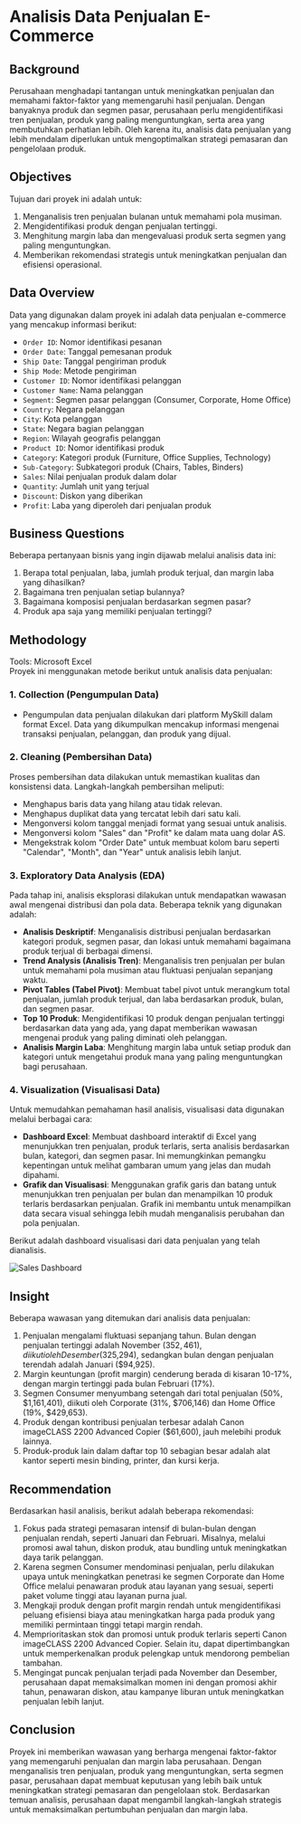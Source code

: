 # Analisis Data Penjualan E-Commerce

## Background
Perusahaan menghadapi tantangan untuk meningkatkan penjualan dan memahami faktor-faktor yang memengaruhi hasil penjualan. Dengan banyaknya produk dan segmen pasar, perusahaan perlu mengidentifikasi tren penjualan, produk yang paling menguntungkan, serta area yang membutuhkan perhatian lebih. Oleh karena itu, analisis data penjualan yang lebih mendalam diperlukan untuk mengoptimalkan strategi pemasaran dan pengelolaan produk.

## Objectives
Tujuan dari proyek ini adalah untuk:
1. Menganalisis tren penjualan bulanan untuk memahami pola musiman.
2. Mengidentifikasi produk dengan penjualan tertinggi.
3. Menghitung margin laba dan mengevaluasi produk serta segmen yang paling menguntungkan.
4. Memberikan rekomendasi strategis untuk meningkatkan penjualan dan efisiensi operasional.

## Data Overview
Data yang digunakan dalam proyek ini adalah data penjualan e-commerce yang mencakup informasi berikut:
- `Order ID`: Nomor identifikasi pesanan  
- `Order Date`: Tanggal pemesanan produk  
- `Ship Date`: Tanggal pengiriman produk  
- `Ship Mode`: Metode pengiriman  
- `Customer ID`: Nomor identifikasi pelanggan  
- `Customer Name`: Nama pelanggan  
- `Segment`: Segmen pasar pelanggan (Consumer, Corporate, Home Office)  
- `Country`: Negara pelanggan  
- `City`: Kota pelanggan  
- `State`: Negara bagian pelanggan  
- `Region`: Wilayah geografis pelanggan  
- `Product ID`: Nomor identifikasi produk  
- `Category`: Kategori produk (Furniture, Office Supplies, Technology)  
- `Sub-Category`: Subkategori produk (Chairs, Tables, Binders)  
- `Sales`: Nilai penjualan produk dalam dolar  
- `Quantity`: Jumlah unit yang terjual  
- `Discount`: Diskon yang diberikan  
- `Profit`: Laba yang diperoleh dari penjualan produk  

## Business Questions
Beberapa pertanyaan bisnis yang ingin dijawab melalui analisis data ini:
1. Berapa total penjualan, laba, jumlah produk terjual, dan margin laba yang dihasilkan?
2. Bagaimana tren penjualan setiap bulannya?
3. Bagaimana komposisi penjualan berdasarkan segmen pasar?
4. Produk apa saja yang memiliki penjualan tertinggi?

## Methodology

Tools: Microsoft Excel   
Proyek ini menggunakan metode berikut untuk analisis data penjualan:

### 1. Collection (Pengumpulan Data)
   - Pengumpulan data penjualan dilakukan dari platform MySkill dalam format Excel. Data yang dikumpulkan mencakup informasi mengenai transaksi penjualan, pelanggan, dan produk yang dijual.

### 2. Cleaning (Pembersihan Data)
   Proses pembersihan data dilakukan untuk memastikan kualitas dan konsistensi data. Langkah-langkah pembersihan meliputi:
   - Menghapus baris data yang hilang atau tidak relevan.
   - Menghapus duplikat data yang tercatat lebih dari satu kali.
   - Mengonversi kolom tanggal menjadi format yang sesuai untuk analisis.
   - Mengonversi kolom "Sales" dan "Profit" ke dalam mata uang dolar AS.
   - Mengekstrak kolom "Order Date" untuk membuat kolom baru seperti "Calendar", "Month", dan "Year" untuk analisis lebih lanjut.

### 3. Exploratory Data Analysis (EDA)
   Pada tahap ini, analisis eksplorasi dilakukan untuk mendapatkan wawasan awal mengenai distribusi dan pola data. Beberapa teknik yang digunakan adalah:
   - **Analisis Deskriptif**: Menganalisis distribusi penjualan berdasarkan kategori produk, segmen pasar, dan lokasi untuk memahami bagaimana produk terjual di berbagai dimensi.
   - **Trend Analysis (Analisis Tren)**: Menganalisis tren penjualan per bulan untuk memahami pola musiman atau fluktuasi penjualan sepanjang waktu.
   - **Pivot Tables (Tabel Pivot)**: Membuat tabel pivot untuk merangkum total penjualan, jumlah produk terjual, dan laba berdasarkan produk, bulan, dan segmen pasar.
   - **Top 10 Produk**: Mengidentifikasi 10 produk dengan penjualan tertinggi berdasarkan data yang ada, yang dapat memberikan wawasan mengenai produk yang paling diminati oleh pelanggan.
   - **Analisis Margin Laba**: Menghitung margin laba untuk setiap produk dan kategori untuk mengetahui produk mana yang paling menguntungkan bagi perusahaan.

### 4. Visualization (Visualisasi Data)
   Untuk memudahkan pemahaman hasil analisis, visualisasi data digunakan melalui berbagai cara:
   - **Dashboard Excel**: Membuat dashboard interaktif di Excel yang menunjukkan tren penjualan, produk terlaris, serta analisis berdasarkan bulan, kategori, dan segmen pasar. Ini memungkinkan pemangku kepentingan untuk melihat gambaran umum yang jelas dan mudah dipahami.
   - **Grafik dan Visualisasi**: Menggunakan grafik garis dan batang untuk menunjukkan tren penjualan per bulan dan menampilkan 10 produk terlaris berdasarkan penjualan. Grafik ini membantu untuk menampilkan data secara visual sehingga lebih mudah menganalisis perubahan dan pola penjualan.

   Berikut adalah dashboard visualisasi dari data penjualan yang telah dianalisis.

  ![Sales Dashboard](https://github.com/listiangr/Ecommerce_Sales_Data_Analysis_Using_Excel/blob/main/Sales%20Dashboard.png?row=true)

  

## Insight
Beberapa wawasan yang ditemukan dari analisis data penjualan:
1. Penjualan mengalami fluktuasi sepanjang tahun. Bulan dengan penjualan tertinggi adalah November ($352,461), diikuti oleh Desember ($325,294), sedangkan bulan dengan penjualan terendah adalah Januari ($94,925).
2. Margin keuntungan (profit margin) cenderung berada di kisaran 10-17%, dengan margin tertinggi pada bulan Februari (17%).
3. Segmen Consumer menyumbang setengah dari total penjualan (50%, $1,161,401), diikuti oleh Corporate (31%, $706,146) dan Home Office (19%, $429,653).
4. Produk dengan kontribusi penjualan terbesar adalah Canon imageCLASS 2200 Advanced Copier ($61,600), jauh melebihi produk lainnya.
5. Produk-produk lain dalam daftar top 10 sebagian besar adalah alat kantor seperti mesin binding, printer, dan kursi kerja.

## Recommendation
Berdasarkan hasil analisis, berikut adalah beberapa rekomendasi:
1. Fokus pada strategi pemasaran intensif di bulan-bulan dengan penjualan rendah, seperti Januari dan Februari. Misalnya, melalui promosi awal tahun, diskon produk, atau bundling untuk meningkatkan daya tarik pelanggan.
2. Karena segmen Consumer mendominasi penjualan, perlu dilakukan upaya untuk meningkatkan penetrasi ke segmen Corporate dan Home Office melalui penawaran produk atau layanan yang sesuai, seperti paket volume tinggi atau layanan purna jual.
3. Mengkaji produk dengan profit margin rendah untuk mengidentifikasi peluang efisiensi biaya atau meningkatkan harga pada produk yang memiliki permintaan tinggi tetapi margin rendah.
4. Memprioritaskan stok dan promosi untuk produk terlaris seperti Canon imageCLASS 2200 Advanced Copier. Selain itu, dapat dipertimbangkan untuk memperkenalkan produk pelengkap untuk mendorong pembelian tambahan.
5. Mengingat puncak penjualan terjadi pada November dan Desember, perusahaan dapat memaksimalkan momen ini dengan promosi akhir tahun, penawaran diskon, atau kampanye liburan untuk meningkatkan penjualan lebih lanjut.

## Conclusion
Proyek ini memberikan wawasan yang berharga mengenai faktor-faktor yang memengaruhi penjualan dan margin laba perusahaan. Dengan menganalisis tren penjualan, produk yang menguntungkan, serta segmen pasar, perusahaan dapat membuat keputusan yang lebih baik untuk meningkatkan strategi pemasaran dan pengelolaan stok. Berdasarkan temuan analisis, perusahaan dapat mengambil langkah-langkah strategis untuk memaksimalkan pertumbuhan penjualan dan margin laba.
